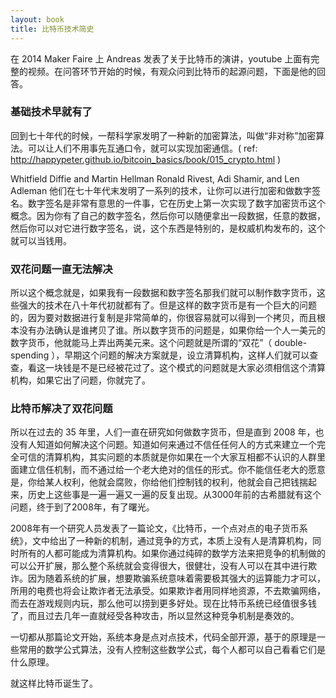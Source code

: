 ```yaml
---
layout: book
title: 比特币技术简史
---
```


在 2014 Maker Faire 上 Andreas 发表了关于比特币的演讲，youtube 上面有完整的视频。在问答环节开始的时候，有观众问到比特币的起源问题，下面是他的回答。

### 基础技术早就有了

回到七十年代的时候，一帮科学家发明了一种新的加密算法，叫做“非对称”加密算法。可以让人们不用事先互通口令，就可以实现加密通信。( ref: <http://happypeter.github.io/bitcoin_basics/book/015_crypto.html> )

 Whitfield Diffie and Martin Hellman  Ronald Rivest, Adi Shamir, and Len Adleman  他们在七十年代末发明了一系列的技术，让你可以进行加密和做数字签名。数字签名是非常有意思的一件事，它在历史上第一次实现了数字加密货币这个概念。因为你有了自己的数字签名，然后你可以随便拿出一段数据，任意的数据，然后你可以对它进行数字签名，说，这个东西是特别的，是权威机构发布的，这个就可以当钱用。

### 双花问题一直无法解决

所以这个概念就是，如果我有一段数据和数字签名那我们就可以制作数字货币，这些强大的技术在八十年代初就都有了。但是这样的数字货币是有一个巨大的问题的，因为要对数据进行复制是非常简单的，你很容易就可以得到一个拷贝，而且根本没有办法确认是谁拷贝了谁。所以数字货币的问题是，如果你给一个人一美元的数字货币，他就能马上弄出两美元来。这个问题就是所谓的“双花”（ double-spending ），早期这个问题的解决方案就是，设立清算机构，这样人们就可以查查，看这一块钱是不是已经被花过了。这个模式的问题就是大家必须相信这个清算机构，如果它出了问题，你就完了。


### 比特币解决了双花问题

所以在过去的 35 年里，人们一直在研究如何做数字货币，但是直到 2008 年，也没有人知道如何解决这个问题。知道如何来通过不信任任何人的方式来建立一个完全可信的清算机构，其实问题的本质就是你如果在一个大家互相都不认识的人群里面建立信任机制，而不通过给一个老大绝对的信任的形式。你不能信任老大的愿意是，你给某人权利，他就会腐败，你给他们控制钱的权利，他就会自己把钱揣起来，历史上这些事是一遍一遍又一遍的反复出现。从3000年前的古希腊就有这个问题，终于到了2008年，有了曙光。

2008年有一个研究人员发表了一篇论文，《比特币，一个点对点的电子货币系统》，文中给出了一种新的机制，通过竞争的方式，本质上没有人是清算机构，同时所有的人都可能成为清算机构。如果你通过纯碎的数学方法来把竞争的机制做的可以公开扩展，那么整个系统就会变得很大，很健壮，没有人可以在其中进行欺诈。因为随着系统的扩展，想要欺骗系统意味着需要极其强大的运算能力才可以，所用的电费也将会让欺诈者无法承受。如果欺诈者用同样地资源，不去欺骗网络，而去在游戏规则内玩，那么他可以捞到更多好处。现在比特币系统已经值很多钱了，而且过去几年一直就经受各种攻击，所以显然这种竞争机制是奏效的。

一切都从那篇论文开始，系统本身是点对点技术，代码全部开源，基于的原理是一些常用的数学公式算法，没有人控制这些数学公式，每个人都可以自己看看它们是什么原理。

就这样比特币诞生了。
